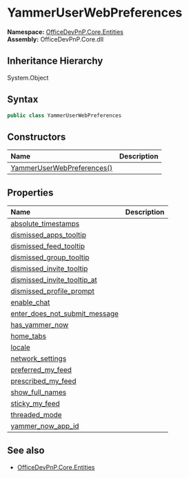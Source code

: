 # YammerUserWebPreferences
  

**Namespace:** [OfficeDevPnP.Core.Entities](OfficeDevPnP.Core.Entities.md)  
**Assembly:** OfficeDevPnP.Core.dll  
## Inheritance Hierarchy
System.Object  

## Syntax
```C#
public class YammerUserWebPreferences
```
## Constructors
|**Name**|**Description**|
|:-----|:-----|
| [YammerUserWebPreferences()](OfficeDevPnP.Core.Entities.YammerUserWebPreferences.ctor1.md) | 
## Properties
|**Name**|**Description**|
|:-----|:-----|
| [absolute_timestamps](OfficeDevPnP.Core.Entities.YammerUserWebPreferences.absolute_timestamps.md) | 
| [dismissed_apps_tooltip](OfficeDevPnP.Core.Entities.YammerUserWebPreferences.dismissed_apps_tooltip.md) | 
| [dismissed_feed_tooltip](OfficeDevPnP.Core.Entities.YammerUserWebPreferences.dismissed_feed_tooltip.md) | 
| [dismissed_group_tooltip](OfficeDevPnP.Core.Entities.YammerUserWebPreferences.dismissed_group_tooltip.md) | 
| [dismissed_invite_tooltip](OfficeDevPnP.Core.Entities.YammerUserWebPreferences.dismissed_invite_tooltip.md) | 
| [dismissed_invite_tooltip_at](OfficeDevPnP.Core.Entities.YammerUserWebPreferences.dismissed_invite_tooltip_at.md) | 
| [dismissed_profile_prompt](OfficeDevPnP.Core.Entities.YammerUserWebPreferences.dismissed_profile_prompt.md) | 
| [enable_chat](OfficeDevPnP.Core.Entities.YammerUserWebPreferences.enable_chat.md) | 
| [enter_does_not_submit_message](OfficeDevPnP.Core.Entities.YammerUserWebPreferences.enter_does_not_submit_message.md) | 
| [has_yammer_now](OfficeDevPnP.Core.Entities.YammerUserWebPreferences.has_yammer_now.md) | 
| [home_tabs](OfficeDevPnP.Core.Entities.YammerUserWebPreferences.home_tabs.md) | 
| [locale](OfficeDevPnP.Core.Entities.YammerUserWebPreferences.locale.md) | 
| [network_settings](OfficeDevPnP.Core.Entities.YammerUserWebPreferences.network_settings.md) | 
| [preferred_my_feed](OfficeDevPnP.Core.Entities.YammerUserWebPreferences.preferred_my_feed.md) | 
| [prescribed_my_feed](OfficeDevPnP.Core.Entities.YammerUserWebPreferences.prescribed_my_feed.md) | 
| [show_full_names](OfficeDevPnP.Core.Entities.YammerUserWebPreferences.show_full_names.md) | 
| [sticky_my_feed](OfficeDevPnP.Core.Entities.YammerUserWebPreferences.sticky_my_feed.md) | 
| [threaded_mode](OfficeDevPnP.Core.Entities.YammerUserWebPreferences.threaded_mode.md) | 
| [yammer_now_app_id](OfficeDevPnP.Core.Entities.YammerUserWebPreferences.yammer_now_app_id.md) | 
## See also
- [OfficeDevPnP.Core.Entities](OfficeDevPnP.Core.Entities.md)
